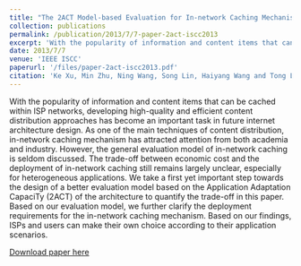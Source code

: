 ```yaml
---
title: "The 2ACT Model-based Evaluation for In-network Caching Mechanism"
collection: publications
permalink: /publication/2013/7/7-paper-2act-iscc2013
excerpt: 'With the popularity of information and content items that can be cached within ISP networks, developing high-quality and efficient content distribution approaches has become an important task in future internet architecture design. As one of the main techniques of content distribution, in-network caching mechanism has attracted attention from both academia and industry. However, the general evaluation model of in-network caching is seldom discussed. The trade-off between economic cost and the deployment of in-network caching still remains largely unclear, especially for heterogeneous applications. We take a first yet important step towards the design of a better evaluation model based on the Application Adaptation CapaciTy (2ACT) of the architecture to quantify the trade-off in this paper. Based on our evaluation model, we further clarify the deployment requirements for the in-network caching mechanism. Based on our findings, ISPs and users can make their own choice according to their application scenarios.'
date: 2013/7/7
venue: 'IEEE ISCC'
paperurl: '/files/paper-2act-iscc2013.pdf'
citation: 'Ke Xu, Min Zhu, Ning Wang, Song Lin, Haiyang Wang and Tong Li, &quot;The 2ACT Model-based Evaluation for In-network Caching Mechanism.&quot; IEEE Symposium on Computers and Communications (ISCC), pp. 636-641, 2013.'
---
```

With the popularity of information and content items that can be cached within ISP networks, developing high-quality and efficient content distribution approaches has become an important task in future internet architecture design. As one of the main techniques of content distribution, in-network caching mechanism has attracted attention from both academia and industry. However, the general evaluation model of in-network caching is seldom discussed. The trade-off between economic cost and the deployment of in-network caching still remains largely unclear, especially for heterogeneous applications. We take a first yet important step towards the design of a better evaluation model based on the Application Adaptation CapaciTy (2ACT) of the architecture to quantify the trade-off in this paper. Based on our evaluation model, we further clarify the deployment requirements for the in-network caching mechanism. Based on our findings, ISPs and users can make their own choice according to their application scenarios.

[Download paper here](/files/paper-2act-iscc2013.pdf)
